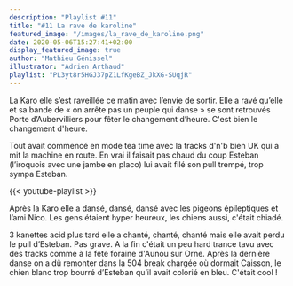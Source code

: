```yaml
---
description: "Playlist #11"
title: "#11 La rave de karoline"
featured_image: "/images/la_rave_de_karoline.png"
date: 2020-05-06T15:27:41+02:00
display_featured_image: true
author: "Mathieu Génissel" 
illustrator: "Adrien Arthaud"
playlist: "PL3yt8r5HGJ37pZ1LfKgeBZ_JkXG-SUqjR"
---
```

La Karo elle s’est raveillée ce matin avec l’envie de sortir. Elle a ravé qu’elle et sa bande de « on arrête pas un peuple qui danse » se sont retrouvés Porte d’Aubervilliers pour fêter le changement d’heure. C'est bien le changement d'heure. 

Tout avait commencé en mode tea time avec la tracks d'n'b bien UK qui a mit la machine en route. En vrai il faisait pas chaud du coup Esteban (l’iroquois avec une jambe en placo) lui avait filé son pull trempé, trop sympa Esteban. 

{{< youtube-playlist >}}

Après la Karo elle a dansé, dansé, dansé avec les pigeons épileptiques et l’ami Nico. Les gens étaient hyper heureux, les chiens aussi, c'était chiadé. 

3 kanettes acid plus tard elle a chanté, chanté, chanté mais elle avait perdu le pull d’Esteban. Pas grave. A la fin c'était un peu hard trance tavu avec des tracks comme à la fête foraine d'Aunou sur Orne. Après la dernière danse on a dû remonter dans la 504 break chargée où dormait Caisson, le chien blanc trop bourré d’Esteban qu’il avait colorié en bleu. C'était cool !
